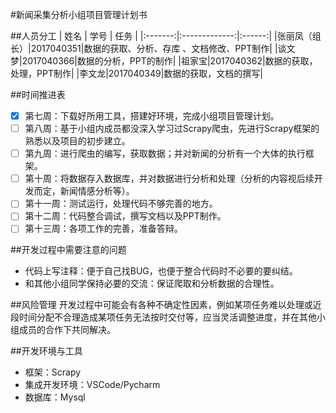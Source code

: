 #新闻采集分析小组项目管理计划书

##人员分工
|   姓名    |   学号   |      任务      |
|:-------:|:-------------:|:------:|
|张丽凤（组长）|2017040351|数据的获取、分析、存库 、文档修改、PPT制作|
|谈文梦|2017040366|数据的分析，PPT的制作|
|祖家宝|2017040362|数据的获取，处理，PPT制作|
|李文龙|2017040349|数据的获取，文档的撰写|

##时间推进表
- [x] 第七周：下载好所用工具，搭建好环境，完成小组项目管理计划。
- [ ] 第八周：基于小组内成员都没深入学习过Scrapy爬虫，先进行Scrapy框架的熟悉以及项目的初步建立。
- [ ] 第九周：进行爬虫的编写，获取数据；并对新闻的分析有一个大体的执行框架。
- [ ] 第十周：将数据存入数据库，并对数据进行分析和处理（分析的内容视后续开发而定，新闻情感分析等）。
- [ ] 第十一周：测试运行，处理代码不够完善的地方。
- [ ] 第十二周：代码整合调试，撰写文档以及PPT制作。
- [ ] 第十三周：各项工作的完善，准备答辩。
  
##开发过程中需要注意的问题
* 代码上写注释：便于自己找BUG，也便于整合代码时不必要的要纠结。
* 和其他小组同学保持必要的交流：保证爬取和分析数据的合理性。

##风险管理
开发过程中可能会有各种不确定性因素，例如某项任务难以处理或近段时间分配不合理造成某项任务无法按时交付等，应当灵活调整进度，并在其他小组成员的合作下共同解决。

##开发环境与工具
* 框架：Scrapy
* 集成开发环境：VSCode/Pycharm
* 数据库：Mysql